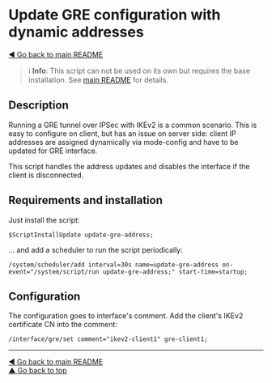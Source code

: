 Update GRE configuration with dynamic addresses
===============================================

[◀ Go back to main README](../README.md)

> ℹ️ **Info**: This script can not be used on its own but requires the base
> installation. See [main README](../README.md) for details.

Description
-----------

Running a GRE tunnel over IPSec with IKEv2 is a common scenario. This is
easy to configure on client, but has an issue on server side: client IP
addresses are assigned dynamically via mode-config and have to be updated
for GRE interface.

This script handles the address updates and disables the interface if the
client is disconnected.

Requirements and installation
-----------------------------

Just install the script:

    $ScriptInstallUpdate update-gre-address;

... and add a scheduler to run the script periodically:

    /system/scheduler/add interval=30s name=update-gre-address on-event="/system/script/run update-gre-address;" start-time=startup;

Configuration
-------------

The configuration goes to interface's comment. Add the client's IKEv2
certificate CN into the comment:

    /interface/gre/set comment="ikev2-client1" gre-client1;

---
[◀ Go back to main README](../README.md)  
[▲ Go back to top](#top)
